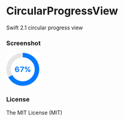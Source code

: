 # CircularProgressView
Swift 2.1 circular progress view

### Screenshot

<img src="progressView.png"></img>

### License

The MIT License (MIT)
